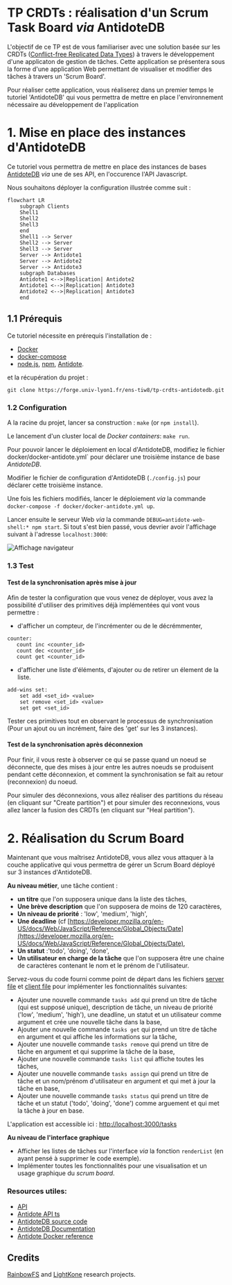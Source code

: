 # TP CRDTs : réalisation d'un Scrum Task Board _via_ AntidoteDB 

L'objectif de ce TP est de vous familiariser avec une solution basée sur les CRDTs ([Conflict-free Replicated Data Types](https://hal.inria.fr/inria-00609399v1/document)) à travers le développement d'une applicaton de gestion de tâches. 
Cette application se présentera sous la forme d'une application Web permettant de visualiser et modifier des tâches à travers un 'Scrum Board'.


Pour réaliser cette application, vous réaliserez dans un premier temps le tutoriel 'AntidoteDB' qui vous permettra de mettre en place l'environnement nécessaire au développement de l'application


# 1. Mise en place des instances d'AntidoteDB

Ce tutoriel vous permettra de mettre en place des instances de bases [AntidoteDB](https://www.antidotedb.eu/) _via_ une de ses API, en l'occurence l'API Javascript. 

Nous souhaitons déployer la configuration illustrée comme suit :

```mermaid
flowchart LR
    subgraph Clients
    Shell1
    Shell2
    Shell3
    end
    Shell1 --> Server
    Shell2 --> Server
    Shell3 --> Server
    Server --> Antidote1
    Server --> Antidote2
    Server --> Antidote3
    subgraph Databases
    Antidote1 <-->|Replication| Antidote2
    Antidote1 <-->|Replication| Antidote3
    Antidote2 <-->|Replication| Antidote3
    end
```

## 1.1 Prérequis
Ce tutoriel nécessite en prérequis l'installation de :

* [Docker](https://docs.docker.com/engine/installation/)
* [docker-compose](https://docs.docker.com/compose/install/)
* [node.js][nodejs], [npm][npm], [Antidote](https://antidotedb.gitbook.io/documentation/quickstart).

et la récupération du projet :

`git clone https://forge.univ-lyon1.fr/ens-tiw8/tp-crdts-antidotedb.git`



### 1.2 Configuration
A la racine du projet, lancer sa construction : `make` (or `npm install`).  

Le lancement d'un cluster local de _Docker containers_: `make run`.  

Pour pouvoir lancer le déploiement en local d'AntidoteDB, modifiez le fichier docker/docker-antidote.yml` pour déclarer une troisième instance de base _AntidoteDB_.

Modifier le fichier de configuration d'AntidoteDB (`./config.js`) pour déclarer cette troisième instance.

Une fois les fichiers modifiés, lancer le déploiement  _via_ la commande `docker-compose -f docker/docker-antidote.yml up`.

Lancer ensuite le serveur Web _via_ la commande `DEBUG=antidote-web-shell:* npm start`.
Si tout s'est bien passé, vous devrier avoir l'affichage suivant à l'adresse  `localhost:3000`:

![Affichage navigateur](./images/config.png)  


### 1.3 Test


#### Test de la synchronisation après mise à jour
 
Afin de tester la configuration que vous venez de déployer, vous avez la possibilité d'utiliser des primitives déjà implémentées qui vont vous permettre :
 
 - d'afficher un compteur, de l'incrémenter ou de le décrémmenter,
 
 ```
 counter:
    count inc <counter_id>
    count dec <counter_id>
    count get <counter_id> 
```
 
 - d'afficher une liste d'éléments, d'ajouter ou de retirer un élement de la liste.
 
```
add-wins set:
    set add <set_id> <value>
    set remove <set_id> <value>
    set get <set_id>
``` 

Tester ces primitives tout en observant le processus de synchronisation (Pour un ajout ou un incrément, faire des 'get' sur les 3 instances).

#### Test de la synchronisation après déconnexion

Pour finir, il vous reste à observer ce qui se passe quand un noeud se déconnecte, que des mises à jour entre les autres noeuds se produisent pendant cette déconnexion, et comment la synchronisation se fait au retour (reconnexion) du noeud. 

Pour simuler des déconnexions, vous allez réaliser des partitions du réseau (en cliquant sur "Create partition") et pour simuler des reconnexions, vous allez lancer la fusion des CRDTs (en cliquant sur "Heal partition"). 



# 2. Réalisation du Scrum Board

Maintenant que vous maîtrisez AntidoteDB, vous allez vous attaquer à la couche applicative qui vous permettra de gérer un Scrum Board déployé sur 3 instances d'AntidoteDB.

**Au niveau métier**, une tâche contient :

- **un titre** que l'on supposera unique dans la liste des tâches,
- **Une brève description** que l'on supposera de moins de 120 caractères,
- **Un niveau de priorité** : 'low', 'medium', 'high',
- **Une deadline** (cf [https://developer.mozilla.org/en-US/docs/Web/JavaScript/Reference/Global_Objects/Date](https://developer.mozilla.org/en-US/docs/Web/JavaScript/Reference/Global_Objects/Date),
- **Un statut** :'todo', 'doing', 'done',
- **Un utilisateur en charge de la tâche** que l'on supposera être une chaine de caractères contenant le nom et le prénom de l'utilisateur.

Servez-vous du code fourni comme point de départ dans les fichiers [server file](app.js) et [client file](public/js/script-tasks.js) pour implémenter les fonctionnalités suivantes:

* Ajouter une nouvelle commande `tasks add` qui prend un titre de tâche (qui est supposé unique), description de tâche, un niveau de priorité ('low', 'medium', 'high'), une deadline, un statut et un utilisateur comme argument et crée une nouvelle tâche dans la base,
* Ajouter une nouvelle commande `tasks get` qui prend un titre de tâche en argument et qui affiche les informations sur la tâche,
* Ajouter une nouvelle commande `tasks remove` qui prend un titre de tâche en argument et qui supprime la tâche de la base,
* Ajouter une nouvelle commande `tasks list` qui affiche toutes les tâches,
* Ajouter une nouvelle commande `tasks assign` qui prend un titre de tâche et un nom/prénom d'utilisateur en argument et qui met à jour la tâche en base,
* Ajouter une nouvelle commande `tasks status` qui prend un titre de tâche et un statut ('todo', 'doing', 'done') comme arguement et qui met la tâche à jour en base.

L'application est accessible ici : [http://localhost:3000/tasks](http://localhost:3000/tasks)

**Au niveau de l'interface graphique**
* Afficher les listes de tâches sur l'interface _via_ la fonction `renderList` (en ayant pensé à supprimer le code exemple).
* Implémenter toutes les fonctionnalités pour une visualisation et un usage graphique du _scrum board_.

### Resources utiles:
* [API](API.md)
* [Antidote API ts](https://antidotedb.github.io/antidote_ts_client/)
* [AntidoteDB source code](https://github.com/AntidoteDB/antidote)
* [AntidoteDB Documentation](https://antidotedb.gitbook.io/documentation/)
* [Antidote Docker reference](https://github.com/AntidoteDB/docker-antidote/blob/master/README.md)

## Credits

[RainbowFS][rainbowfs] and [LightKone][lightkone] research projects.

 [antidote]: https://www.antidotedb.eu/
 [rainbowfs]: http://rainbowfs.lip6.fr/
 [lightkone]: https://www.lightkone.eu/
 [nodejs]: https://nodejs.org/
 [npm]: https://www.npmjs.com/
 [antidote-setup]: https://antidotedb.gitbook.io/documentation/overview/installation


